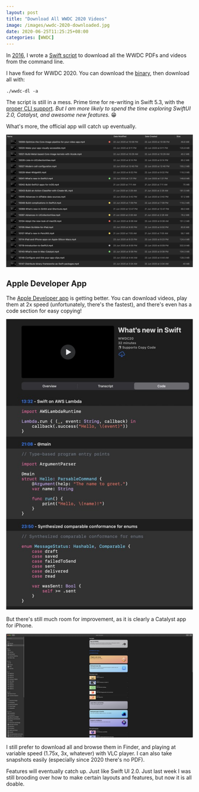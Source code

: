 ```yaml
---
layout: post
title: "Download All WWDC 2020 Videos"
image: /images/wwdc-2020-downloaded.jpg
date: 2020-06-25T11:25:25+08:00
categories: [WWDC]
---
```


In [2016](/2016/06/16/swift-script-to-download-all-wwdc-2016-videos-and-pdfs-automatically/), I wrote a [Swift script](https://github.com/samwize/wwdc-dl) to download all the WWDC PDFs and videos from the command line.

I have fixed for WWDC 2020. You can download the [binary](https://github.com/samwize/wwdc-dl/releases/tag/wwdc2020), then download all with:

    ./wwdc-dl -a

The script is still in a mess. Prime time for re-writing in Swift 5.3, with the [proper CLI support](https://swift.org/blog/argument-parser/). _But I am more likely to spend the time exploring SwiftUI 2.0, Catalyst, and awesome new features._ 😁

What's more, the official app will catch up eventually.

![All in one place](/images/wwdc-2020-downloaded.jpg)

## Apple Developer App

The [Apple Developer app](https://apps.apple.com/app/id640199958) is getting better. You can download videos, play them at 2x speed (unfortunately, there's the fastest), and there's even has a code section for easy copying!

![](/images/apple-developer-code-copy.jpg)

But there's still much room for improvement, as it is clearly a Catalyst app for iPhone.

![On my iMac 27"..](/images/apple-developer-app-on-imac.jpg)

I still prefer to download all and browse them in Finder, and playing at variable speed (1.75x, 3x, whatever) with VLC player. I can also take snapshots easily (especially since 2020 there's no PDF).

Features will eventually catch up. Just like Swift UI 2.0. Just last week I was still brooding over how to make certain layouts and features, but now it is all doable.
